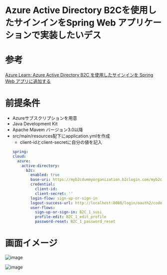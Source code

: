 # Azure Active Directory B2Cを使用したサインインをSpring Web アプリケーションで実装したいデス

# 参考
[Azure Learn: Azure Active Directory B2C を使用したサインインを Spring Web アプリに追加する](https://learn.microsoft.com/ja-jp/azure/developer/java/spring-framework/configure-spring-boot-starter-java-app-with-azure-active-directory-b2c-oidc)

# 前提条件
- Azureサブスクリプションを用意
- Java Development Kit
- Apache Mavem バージョン3.0以降
- src/main/resources配下にapplication.ymlを作成
  - client-idとclient-secretに自分の値を記入
  ```yml
  spring:
  cloud:
    azure:
      active-directory:
        b2c:
          enabled: true
          base-uri: https://myb2cdummyorganization.b2clogin.com/myb2cdummyorganization.onmicrosoft.com/
          credential:
            client-id: 
            client-secret: ''
          login-flow: sign-up-or-sign-in
          logout-success-url: http://localhost:8080/login/oauth2/code/
          user-flows:
            sign-up-or-sign-in: B2C_1_susi
            profile-edit: B2C_1_edit_profile
            password-reset: B2C_1_password_reset
  ```
# 画面イメージ
![image](https://github.com/taka-metal/spring-web-aad-b2c/assets/173770336/639a8ed4-122d-45b3-a1d5-cdf31557dadf)

![image](https://github.com/taka-metal/spring-web-aad-b2c/assets/173770336/4a2ca9d4-c028-409d-9cae-1886421aa930)
